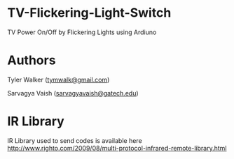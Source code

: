 TV-Flickering-Light-Switch
==========================

TV Power On/Off by Flickering Lights using Ardiuno

Authors
=======
Tyler Walker (tymwalk@gmail.com)

Sarvagya Vaish (sarvagyavaish@gatech.edu)

IR Library
==========
IR Library used to send codes is available here 
http://www.righto.com/2009/08/multi-protocol-infrared-remote-library.html
